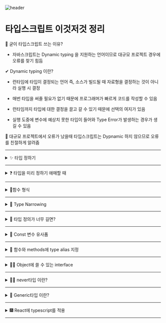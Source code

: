![header](https://capsule-render.vercel.app/api?type=waving&color=auto&height=300&section=header&text=타입스크립트%20정리%20&fontSize=90&animation=fadeIn&fontAlignY=38&desc=%20이성규&descAlignY=65&descAlign=90)

# 타입스크립트 이것저것 정리

📌 굳이 타입스크립트 쓰는 이유?

- 자바스크립트는 Dynamic typing 을 지원하는 언어이므로 대규모 프로젝트 경우에 오류를 찾기 힘듬

✔ Dynamic typing 이란?

- 런타임에 타입이 결정되는 언어 즉, 소스가 빌드될 때 자료형을 결정하는 것이 아니라 실행 시 결정

- 매번 타입을 써줄 필요가 없기 때문에 프로그래머가 빠르게 코드를 작성할 수 있음

- 런타임까지 타입에 대한 결정을 끌고 갈 수 있기 때문에 선택의 여지가 있음

- 실행 도중에 변수에 예상치 못한 타입이 들어와 Type Error가 발생하는 경우가 생길 수 있음

🚩 대규모 프로젝트에서 오류가 났을때 타입스크립트는 Dypnamic 하지 않으므로 오류를 친절하게 알려줌

---
<details markdown="1">
<summary>✨ 타입 정하기</summary>
<br>

- **타입스크립트**는 **변수**만들 때 **변수의 타입** 지정 가능

``` javascript
    let test : string = 'lee'
```

- 🎉변수명:타입 으로 설정!

- test 라는 변수는 string 타입이 됨

``` javascript
    let test1 : string[] = ['lee', 'kim']
```

- array 자료들은 **타입명[]** 으로 지정 

``` javascript
    let test2 : {age : number} = { age : 20 }
```

- object 자료들은 **{}** 으로 똑같은 모습으로 타입을 지정

⚠ 위 처럼 타입스크립트를 지정을 하게 되면 귀찮으므로 하지 않음 (자동 부여 됨)

``` javascript
    let name = 'Lee';
    let age = 28;
```

- 이렇게 하면 자동으로 타입이 지정 됨

``` javascript
    let name ;
    let name = 'Lee';
```

- 이렇게 해도 가능


</details>

---

<details markdown="1">
<summary>❓ 타입을 미리 정하기 애매할 때</summary>

- 타입 정하기 어려우면 **union type** 을 사용

``` javascript
    let name: string | number = 'Lee';
    let age: (string | number) = 28;
```

- 할당하는 순간 object 자료에 number string이 들어옴

``` javascript
    var array: (number | string)[] = [1,'2',3]
    var object: {data : (number | string) } = { data : '123' }
```

- array, object에 정의된 Union 타입은 OR 연산자가 유지

⚠ any 타입도 존재 

``` javascript
    let name: any = 'Lee';
    name = 123;
    name = undefined;
    name = [];
```

- 에러가 나지 않지만 실드를 안씌우는 효과를 줌

- 변수 타입체크 해제기능 용도로만 사용 

✔ any 보다는 unknown 타입

``` javascript
    let name: unknown = 'Lee';
    name = 123;
    name = undefined;
    name = [];
```

- 1. unknown 타입엔 모든 자료 다 집어넣을 수 있음

- 2. 자료집어넣어도 타입은 그대로 unknown

📌 이 코드는 오류

``` javascript
    let age: unknown = 1;
    age + 1;
```

- unkown은 새로운 타입을 하나 만드는것 (즉 number 타입이 아니라 연산 불가)

- union type도 이 동일

</details>

---

<details markdown="1">
<summary> 📐함수 형식</summary>

<br>

- 함수는 총 두 군데 타입지정 가능 

1. 함수로 들어오는 자료 (파라미터)

2. 함수에서 나가는 자료 (return)

``` javascript
    function test(x :number) :number { 
    return x * 2 
} 
```

1. 함수로 들어오는 파라미터 타입지정은 파라미터 옆에 적으면 됨

2. 함수가 실행된 후 남는 값 (return 우측에 있는 값) 타입지정하고 싶으면 함수명() 우측에 적으면 됨

``` javascript
    function test(x :number) :void { 
  return x * 2 //여기서 에러남 
} 
```

- return 값이 없을 때

``` javascript
    function test(x? :number) { 

} 
```

- 옵션도 가능 (x : number | undefined 라는 의미)

``` javascript
    function test(x :number | string) :number { 
    return x.toString().length 
} 
```

- 자릿수 세기 함수

</details>

---

<details markdown="1">
<summary>🏴 Type Narrowing</summary>

<br>

- if문 등으로 타입을 하나로 정해주는 것

``` javascript
    function test(x :number | string){
      if (typeof x === 'number') {
        return x + 1
      } 
      else if (typeof x === 'string') {
        return x + 1
      }
      else {
        return 0
          }
        }
    } 
```

- if문과 typeof 키워드로 현재 파라미터의 타입을 검사 

- 꼭 typeof를 쓸 필요는 없고 타입을 하나로 확정지을 수 있는 코드라면 어떤 것도 Narrowing 역할 가능 (in, instanceof 사용가능)

``` javascript
    function test(x :number | string){ 
        return (x as number) + 1 
    }
    console.log( test(123) )
```

- as를 통해 타입 변경 가능

1. as 키워드는 union type 같은 복잡한 타입을 하나의 정확한 타입으로 줄이는 역할을 수행 (number 타입을 as string 이렇게 바꾸려고 하면 에러남)

2. 실은 그냥 타입실드 임시 해제용 실제 코드 실행결과는 as 있을 때나 없을 때나 거의 동일

✔ as는 타입을 실제로 바꿔 주는 역할이 아님

⚠ as는 언제 사용 하는가?

1. 왜 타입에러가 나는지 정말 모르겠는 상황에 임시로 에러 해결용으로 사용하거나

2. 내가 어떤 타입이 들어올지 정말 확실하게 알고 있는데 컴파일러 에러가 방해할 때 사용

</details>

---

<details markdown="1">
<summary>💢 타입 정의가 너무 길면?</summary>

<br>

``` javascript
let test :string | number | undefined;
```

- 이게 길고 보기 싫거나 재사용을 하고 싶을 때 = **변수**에 담아 사용 (**type alias**)

``` javascript
type test :string | number | undefined;
let go :test;
```

- **type 타입변수명 = 타입종류** 로 표현

- object 타입도 저장 가능

``` javascript
type friend = {
  readonly name : string,
}

let test :friend = {
  name : 'Lee'
}

test.name = 'lee' //readonly라서 에러남
```

- readonly 키워드는 속성 왼쪽에 붙여 속성을 변경불가능하게 잠금

``` javascript
type Name = string;
type Age = number;
type NewOne = Name | Age;
```

- 물음표 연산자(undefined 라는 타입), Union type도 가능

``` javascript
type Name = string;
type Name = number;
```

- type 재정의는 불가 

</details>

---

<details markdown="1">
<summary>🚩 Const 변수 유사품</summary>

<br>

``` javascript
var book = {
  name : 'lee'
}

function test(a : 'lee') {

}
test(book.name)
```

- 오류가 남 ( **lee** 타입만 입력할 수 있다고 해놨고 **book.name** 이라는건 string 타입이지 **lee**타입이 아니기 떄문!!)

- 해결 방법

1. object 만들 때 타입을 잘 미리 정하든가 

2. assertion을 사용

3. 아니면 as const 라는걸 애초에 object 자료에 붙임

``` javascript
var book = {
  name : 'lee'
} as const;

function test(a : 'lee') {

}
test(book.name)
```

- as const 효과가 2개 

1. 타입을 object의 value로 바꿔 줌 (타입을 'lee'으로 바꿔 줌)

2. object안에 있는 모든 속성을 readonly로 바꿔 줌 (변경하면 에러나게)

✔ object를 잠그고 싶으면 as const

- Function type 도 저장 가능

``` javascript
type NumOut = (x : number, y : number ) => number ;
```

- 이런 식으로 함수도 저장 가능

``` javascript
type NumOut = (x : number, y : number ) => number 
let ABC :NumOut = function(x,y){
  return x + y
}
```

- 응용 가능

</details>

---

<details markdown="1">
<summary>🎨 함수와 methods에 type alias 지정</summary>

<br>

``` javascript
type NumOut = (x : number, y : number ) => number ;
}
```

- 이런 식으로 표현 가능

``` javascript
type NumOut = (x : number, y : number ) => number ;
let ABC :NumOut = function(x,y){
  return x + y
}
```

- **함수명 : 타입별명** 으로 선언

``` javascript
let member = {
  name : 'lee',
  age : 28,
  plusOne (x){
    return x + 1
  },
  changeName : () => {
    console.log('안녕')
  }
}
member.plusOne(1);
member.changeName();
}
```

- 함수도 자료안에 보관하고 싶을 때 사용

``` javascript
class Person {
  data :number = 0;
}

let lee = new Person();
lee.data = '1';  //문자 할당시 에러
```

- class 형식도 가능

``` javascript
class Person {
  name;
  age;
  constructor ( a :string ){
    this.name = a;
    this.age = 28;
  }
}
```

- constructor 타입 지정

``` javascript
class Person {
  
  add(숫자){
    console.log(숫자 + 1)
  }
}
```

- methods 타입지정

</details>

---

<details markdown="1">
<summary>🐱‍🐉 Object에 쓸 수 있는 interface </summary>

<br>

``` javascript
interface Square { 
  color :string, 
  width :number, 
} 

let test :Square = { color : 'red', width : 100 } 

```

- type을 정의할 때 interface를 사용 가능

- 대문자로 작명하고 {} 안에 타입을 명시 

✔ interface 장점은 extends가 가능 (상속)

``` javascript
interface Student {
  name :string,
}
interface Teacher extends Student {
  age :number
}
} 
```

⚠ type 선언과 interface에 차이점

- **type**은 새로운 속성을 추가하기 위해서 다시 같은 이름으로 선언할 수 없지만, **interface**는 항상 선언적 확장이 가능

``` javascript
interface Window {
  title: string
}

interface Window {
  ts: TypeScriptAPI
}

// 같은 interface 명으로 Window를 다시 만든다면, 자동으로 확장이 됨

const src = 'const a = "Hello World"'
window.ts.transpileModule(src, {})
```

``` javascript
type Window = {
  title: string
}

type Window = {
  ts: TypeScriptAPI
}

// Error: Duplicate identifier 'Window'.
// 타입은 안됨
```

</details>

---

<details markdown="1">
<summary>🐱‍👤 never타입 이란?</summary>

<br>

``` javascript
function 함수() :never{
  while ( true ) {
    console.log(123)
  }
}
```

- 조건 1) 절대 return을 하지 않아야하고 (void같은거)

- 조건 2) 함수 실행이 끝나지 않아야합니다 (전문용어로 endpoint가 없어야 함)

</details>

---

<details markdown="1">
<summary>📸 Generic타입 이란?</summary>

<br>

``` javascript
function test(x: unknown[]) {
  return x[0];
}

let a = test([4,2])
console.log(a) 
```

- array도 unknown 타입이라 4가 출력

``` javascript
function test(x: unknown[]) {
  return x[0];
}

let a = test([4,2])
console.log(a + 1) 
```

- unknown 타입이라 연산도 에러 그래서 나온것이 Generic 함수

``` javascript
function test<T>(x: T[]) :T {
  return x[0];
}

let a = test<number>([4,2])
let b = test<string>(['kim', 'park']) 
```

- Generic을 쓰면 여러분이 정한 타입을 return 값으로 뱉는 함수를 제작가능

``` javascript
function test<T>(x: T) {
  return x - 1
}

let a = test<number>(100)
```

- return 문에 혹시 다른문자가 나오면 에러가 나옴

``` javascript
function test<T extends number>(x: T) {
  return x - 1
}

let a = test<number>(100)
```

- T extends number 를 사용 타입 파라미터에 넣을 수 있는 타입을 제한 

``` javascript
interface lengthCheck {
  length : number
}
function test<T extends lengthCheck>(x: T) {
  return x.length
}

let a = test<string>('hello')  //가능
let a = test<number>(1234) //에러남
```

- extends 를 통해 length 속성을 복사해서 가짐

- length가 분명히 있기 때문에 x는 .length 조작이 가능 함

</details>

---

<details markdown="1">
<summary>🎆 React에 typescript를 적용</summary>

<br>

```shell
npx create-react-app 프로젝트명 --template typescript 
```

- 리액트 프로젝트를 설치하면서 타입스크립트를 사용

```shell
npm install --save typescript @types/node @types/react @types/react-dom @types/jest
```

- 이미 만든 프로젝트는 보는거와 같이 작성

![image](https://user-images.githubusercontent.com/64140544/159925935-c9d34ab8-5b49-464b-87a8-d5169c993da2.png)

- 위와 같이 파일들이 형성 

1. 일반 변수, 함수 타입 지정은 기존과 같음

2. JSX 타입지정

``` javascript
let box :JSX.Element = <div></div>
let button :JSX.Element = <button></button>
```
    
``` javascript
let box :JSX.IntrinsicElements['div'] = React.createElement('div');
let button :JSX.IntrinsicElements['button'] = <button></button>;
```

3. function component 타입 지정

``` javascript
type AppProps = {
  name: string;
}; 

function App (props: AppProps) :JSX.Element {
  return (
    <div>{message}</div>
  )
}
// <div> <a> <h4> 같은 기본 태그들은 JSX.IntrinsicElements 라는 이름의 타입을 사용
```

4. state 문법 사용시 타입지정 

``` javascript
const [user, setUser] = useState<string | null>('lee'); 
// <>Generic문법을 이용 useState함수에 집어넣음
```

5. type assertion 문법 사용할 때 

``` javascript
let code: any = 123; 
let employeeCode = <number> code; //안됨
```

🎇 redux에 typescript를 적용하는 법

``` javascript
import { Provider } from 'react-redux';
import { createStore } from 'redux';

interface Counter {
  count : number
}

const 초기값 :Counter  = { count: 0 };

function reducer(state = 초기값, action :any) {
  if (action.type === '증가') {
    return { count : state.count + 1 }
  } else if (action.type === '감소'){
    return { count : state.count - 1 }
  } else {
    return initialState
  }
}

const store = createStore(reducer);

// store의 타입 미리 export 해두기 
export type RootState = ReturnType<typeof store.getState>

ReactDOM.render(
  <React.StrictMode>
    <Provider store={store}>
      <App />
    </Provider>
  </React.StrictMode>,
  document.getElementById('root')
) 
```

- state를 꺼낼 때

``` javascript
import React from 'react';
import { useDispatch, useSelector } from 'react-redux'
import { Dispatch } from 'redux'
import {RootState} from './index'

function App() {
  const 꺼내온거 = useSelector( (state :RootState) => state );
  const dispatch :Dispatch = useDispatch();

  return (
    <div className="App">
      { 꺼내온거.count }
      <button onClick={()=>{dispatch({type : '증가'})}}>버튼</button>
      <Profile name="kim"></Profile>
    </div>
  );
} 
```

- 신규방식 redux

```shell
npm install @reduxjs/toolkit  
```

- 이런식으로 표현 가능

``` javascript
import { createSlice, configureStore } from '@reduxjs/toolkit';
import { Provider } from 'react-redux';

const 초기값 = { count: 0, user : 'kim' };

const counterSlice = createSlice({
  name: 'counter',
  initialState : 초기값,
  reducers: {
    increment (state){
      state.count += 1
    },
    decrement (state){
      state.count -= 1
    },
    incrementByAmount (state, action :any){
      state.count += action.payload
    }
  }
})

let store = configureStore({
  reducer: {
    counter1 : counterSlice.reducer
  }
})

//state 타입을 export 해두는건데 나중에 쓸 데가 있음
export type RootState = ReturnType<typeof store.getState>

//수정방법 만든거 export
export let {increment, decrement, incrementByAmount} = counterSlice.actions
```

- 타입 지정은 아래와 같음

1. state 초기값 타입지정 알아서 

2. reducer 안의 action 파라미터의 타입지정

3. 나머지는 자동 

- action 타입은 아래와 같이 지정  

```javascript
import { createSlice, PayloadAction } from '@reduxjs/toolkit'

(상단 생략)
  incrementByAmount (state, action: PayloadAction<number>){
      state.value += action.payload
  },
```

- state를 꺼낼 때 

```javascript
import { useDispatch, useSelector } from 'react-redux'
import {RootState, increment} from './index'

function App() {

  const 꺼내온거 = useSelector( (state :RootState) => state);
  const dispatch = useDispatch();

  return (
    <div className="App">
      {꺼내온거.counter1.count}
      <button onClick={()=>{dispatch(increment())}}>버튼</button>
    </div>
  );
} 

```

1. useSelector 함수를 쓰면 state를 쉽게 꺼낼 수 있음

- state가 어떻게 생겼는지 파악한 다음 타입알아서 손수 지정

- index.ts에서 타입을 export 해서 가져 옴 

- index.ts 에 있던 export type RootState = ReturnType<typeof store.getState> 가 store의 타입을 미리 export 해두는 방법
    
2. useDispatch 함수를 쓰면 쉽게 수정요청을 날릴 수 있음

- import {Dispatch} from 'redux' 이렇게 타입을 가져와서 const dispatch :Dispatch 

- dispatch 날릴 때 안에 파라미터 안쓰면 에

</details>

---
